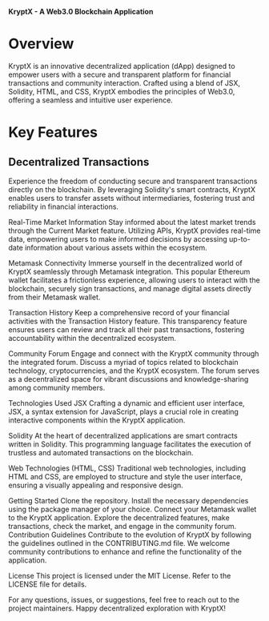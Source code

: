 
**KryptX - A Web3.0 Blockchain Application**
<h1>Overview</h1>
KryptX is an innovative decentralized application (dApp) designed to empower users with a secure and transparent platform for financial transactions and community interaction. Crafted using a blend of JSX, Solidity, HTML, and CSS, KryptX embodies the principles of Web3.0, offering a seamless and intuitive user experience.

<h1>Key Features</h1>
<h2>Decentralized Transactions</h2>
Experience the freedom of conducting secure and transparent transactions directly on the blockchain. By leveraging Solidity's smart contracts, KryptX enables users to transfer assets without intermediaries, fostering trust and reliability in financial interactions.

Real-Time Market Information
Stay informed about the latest market trends through the Current Market feature. Utilizing APIs, KryptX provides real-time data, empowering users to make informed decisions by accessing up-to-date information about various assets within the ecosystem.

Metamask Connectivity
Immerse yourself in the decentralized world of KryptX seamlessly through Metamask integration. This popular Ethereum wallet facilitates a frictionless experience, allowing users to interact with the blockchain, securely sign transactions, and manage digital assets directly from their Metamask wallet.

Transaction History
Keep a comprehensive record of your financial activities with the Transaction History feature. This transparency feature ensures users can review and track all their past transactions, fostering accountability within the decentralized ecosystem.

Community Forum
Engage and connect with the KryptX community through the integrated forum. Discuss a myriad of topics related to blockchain technology, cryptocurrencies, and the KryptX ecosystem. The forum serves as a decentralized space for vibrant discussions and knowledge-sharing among community members.

Technologies Used
JSX
Crafting a dynamic and efficient user interface, JSX, a syntax extension for JavaScript, plays a crucial role in creating interactive components within the KryptX application.

Solidity
At the heart of decentralized applications are smart contracts written in Solidity. This programming language facilitates the execution of trustless and automated transactions on the blockchain.

Web Technologies (HTML, CSS)
Traditional web technologies, including HTML and CSS, are employed to structure and style the user interface, ensuring a visually appealing and responsive design.

Getting Started
Clone the repository.
Install the necessary dependencies using the package manager of your choice.
Connect your Metamask wallet to the KryptX application.
Explore the decentralized features, make transactions, check the market, and engage in the community forum.
Contribution Guidelines
Contribute to the evolution of KryptX by following the guidelines outlined in the CONTRIBUTING.md file. We welcome community contributions to enhance and refine the functionality of the application.

License
This project is licensed under the MIT License. Refer to the LICENSE file for details.

For any questions, issues, or suggestions, feel free to reach out to the project maintainers. Happy decentralized exploration with KryptX!
